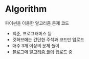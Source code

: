 # Algorithm
파이썬을 이용한 알고리즘 문제 코드

* 백준, 프로그래머스 등
* 깃허브에는 간단한 주석과 코드만 업로드
* 매주 3개 이상의 문제 풀이
* 블로그에 [알고리즘 풀이](https://velog.io/@norighthere) 업로드 중